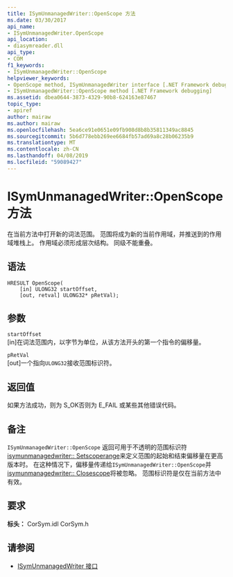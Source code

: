 ```yaml
---
title: ISymUnmanagedWriter::OpenScope 方法
ms.date: 03/30/2017
api_name:
- ISymUnmanagedWriter.OpenScope
api_location:
- diasymreader.dll
api_type:
- COM
f1_keywords:
- ISymUnmanagedWriter::OpenScope
helpviewer_keywords:
- OpenScope method, ISymUnmanagedWriter interface [.NET Framework debugging]
- ISymUnmanagedWriter::OpenScope method [.NET Framework debugging]
ms.assetid: dbea0644-3873-4329-90b8-624163e87467
topic_type:
- apiref
author: mairaw
ms.author: mairaw
ms.openlocfilehash: 5ea6ce91e0651e09fb908d8b8b35811349ac8845
ms.sourcegitcommit: 5b6d778ebb269ee6684fb57ad69a8c28b06235b9
ms.translationtype: MT
ms.contentlocale: zh-CN
ms.lasthandoff: 04/08/2019
ms.locfileid: "59089427"
---
```

# <a name="isymunmanagedwriteropenscope-method"></a>ISymUnmanagedWriter::OpenScope 方法
在当前方法中打开新的词法范围。 范围将成为新的当前作用域，并推送到的作用域堆栈上。 作用域必须形成层次结构。 同级不能重叠。  
  
## <a name="syntax"></a>语法  
  
```  
HRESULT OpenScope(  
    [in] ULONG32 startOffset,  
    [out, retval] ULONG32* pRetVal);  
```  
  
## <a name="parameters"></a>参数  
 `startOffset`  
 [in]在词法范围内，以字节为单位，从该方法开头的第一个指令的偏移量。  
  
 `pRetVal`  
 [out]一个指向`ULONG32`接收范围标识符。  
  
## <a name="return-value"></a>返回值  
 如果方法成功，则为 S_OK否则为 E_FAIL 或某些其他错误代码。  
  
## <a name="remarks"></a>备注  
 `ISymUnmanagedWriter::OpenScope` 返回可用于不透明的范围标识符[isymunmanagedwriter:: Setscoperange](../../../../docs/framework/unmanaged-api/diagnostics/isymunmanagedwriter-setscoperange-method.md)来定义范围的起始和结束偏移量在更高版本时。 在这种情况下，偏移量传递给`ISymUnmanagedWriter::OpenScope`并[isymunmanagedwriter:: Closescope](../../../../docs/framework/unmanaged-api/diagnostics/isymunmanagedwriter-closescope-method.md)将被忽略。 范围标识符是仅在当前方法中有效。  
  
## <a name="requirements"></a>要求  
 **标头：** CorSym.idl CorSym.h  
  
## <a name="see-also"></a>请参阅

- [ISymUnmanagedWriter 接口](../../../../docs/framework/unmanaged-api/diagnostics/isymunmanagedwriter-interface.md)
